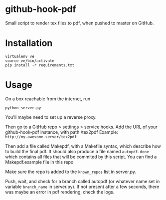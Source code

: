 github-hook-pdf
===============
Small script to render tex files to pdf, when pushed to master on GitHub.

Installation
============

	virtualenv ve
	source ve/bin/activate
	pip install -r requirements.txt

Usage
=====
On a box reachable from the internet, run

	python server.py

You'll maybe need to set up a reverse proxy.

Then go to a GitHub repo > settings > service hooks.
Add the URL of your github-hook-pdf instance, with path /tex2pdf
Example: `http://my.awesome.server/tex2pdf`

Then add a file called Makepdf, with a Makefile syntax, which describe how to
build the final pdf. It should also produce a file named `autopdf.done` which
contains all files that will be commited by this script. You can find a
Makepdf.example file in this repo

Make sure the repo is added to the `known_repos` list in server.py.

Push, wait, and check for a branch called autopdf (or whatever name set in 
variable `branch_name` in server.py). If not present after a few
seconds, there was maybe an error in pdf rendering, check the logs.
